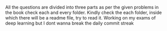 All the questions are divided into three parts as per the given problems in the book check each and every folder.
Kindly check the each folder, inside which there will be a readme file, try to read it. Working on my exams of deep learning but I dont wanna break the daily commit streak
